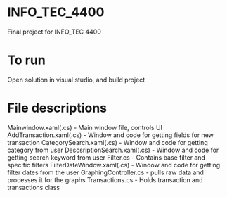 # INFO_TEC_4400
Final project for INFO_TEC 4400

# To run

Open solution in visual studio, and build project

# File descriptions

Mainwindow.xaml(.cs) - Main window file, controls UI
AddTransaction.xaml(.cs) - Window and code for getting fields for new transaction
CategorySearch.xaml(.cs) - Window and code for getting category from user
DescsriptionSearch.xaml(.cs) - Window and code for getting search keyword from user
Filter.cs - Contains base filter and specific filters
FilterDateWindow.xaml(.cs) - Window and code for getting filter dates from the user
GraphingController.cs - pulls raw data and processes it for the graphs
Transactions.cs - Holds transaction and transactions class
